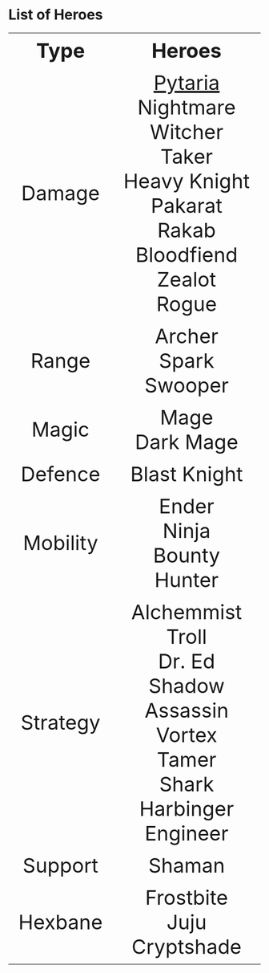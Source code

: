 # List of Heroes
<table style="width: 100%">
    <tr>
        <th style="text-align: center;font-size: 40px">Type</th>
        <th style="text-align: center;font-size: 40px">Heroes</th>
    </tr>
    <tr>
        <td style="text-align: center;font-size: 40px">Damage</td>
        <td style="text-align: center;font-size: 40px">
            <a href="Damage/Pytaria.md">Pytaria</a>
            <br>Nightmare
            <br>Witcher
            <br>Taker
            <br>Heavy Knight
            <br>Pakarat Rakab
            <br>Bloodfiend
            <br>Zealot
            <br>Rogue
        </td>
    </tr>
    <tr>
        <td style="text-align: center;font-size: 40px">Range</td>
        <td style="text-align: center;font-size: 40px">
            Archer
            <br>Spark
            <br>Swooper
        </td>
    </tr>
    <tr>
        <td style="text-align: center;font-size: 40px">Magic</td>
        <td style="text-align: center;font-size: 40px">
            Mage
            <br>Dark Mage
        </td>
    </tr>
    <tr>
        <td style="text-align: center;font-size: 40px">Defence</td>
        <td style="text-align: center;font-size: 40px">
            Blast Knight
        </td>
    </tr>
    <tr>
        <td style="text-align: center;font-size: 40px">Mobility</td>
        <td style="text-align: center;font-size: 40px">
            Ender
            <br>Ninja
            <br>Bounty Hunter
        </td>
    </tr>
    <tr>
        <td style="text-align: center;font-size: 40px">Strategy</td>
        <td style="text-align: center;font-size: 40px">
            Alchemmist
            <br>Troll
            <br>Dr. Ed
            <br>Shadow Assassin
            <br>Vortex
            <br>Tamer
            <br>Shark
            <br>Harbinger
            <br>Engineer
        </td>
    </tr>
    <tr>
        <td style="text-align: center;font-size: 40px">Support</td>
        <td style="text-align: center;font-size: 40px">
            Shaman
        </td>
    </tr>
    <tr>
        <td style="text-align: center;font-size: 40px">Hexbane</td>
        <td style="text-align: center;font-size: 40px">
            Frostbite
        <br>Juju
        <br>Cryptshade
        </td>
    </tr>
</table>